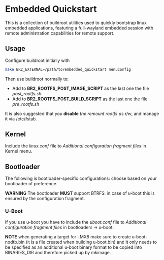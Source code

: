 # Embedded Quickstart

This is a collection of buildroot utilities used to quickly bootstrap linux embedded
applications, featuring a full-wayland embedded session with remote administration
capabilities for remote support.

## Usage

Configure buildroot initially with

```sh
make BR2_EXTERNAL=/path/to/embedded_quickstart menuconfig
```

Then use buildroot normally to:
  - Add to __BR2_ROOTFS_POST_IMAGE_SCRIPT__ as the last one the file *post_rootfs.sh*
  - Add to __BR2_ROOTFS_POST_BUILD_SCRIPT__ as the last one the file *pre_rootfs.sh*

It is also suggested that you __disable__ *the remount rootfs as r/w*, and manage it via /etc/fstab.

## Kernel

Include the *linux.conf* file to *Additional configuration fragment files* in Kernel menu.

## Bootloader

The following is bootloader-specific configurations: choose based on your bootloader of preference.

__WARNING__ The bootloader __MUST__ support BTRFS: in case of u-boot this is ensured by the configuration fragment.

### U-Boot

If you use u-boot you have to include the *uboot.conf* file to *Additional configuration fragment files* in
bootloaders -> u-boot.

__NOTE__ when generating a target for i.MX8 make sure to create u-boot-nodtb.bin (it is a file created when building u-boot.bin)
and it only needs to be specified as an additional u-boot binary format to be copied into BINARIES_DIR and therefore picked up
by mkimage.